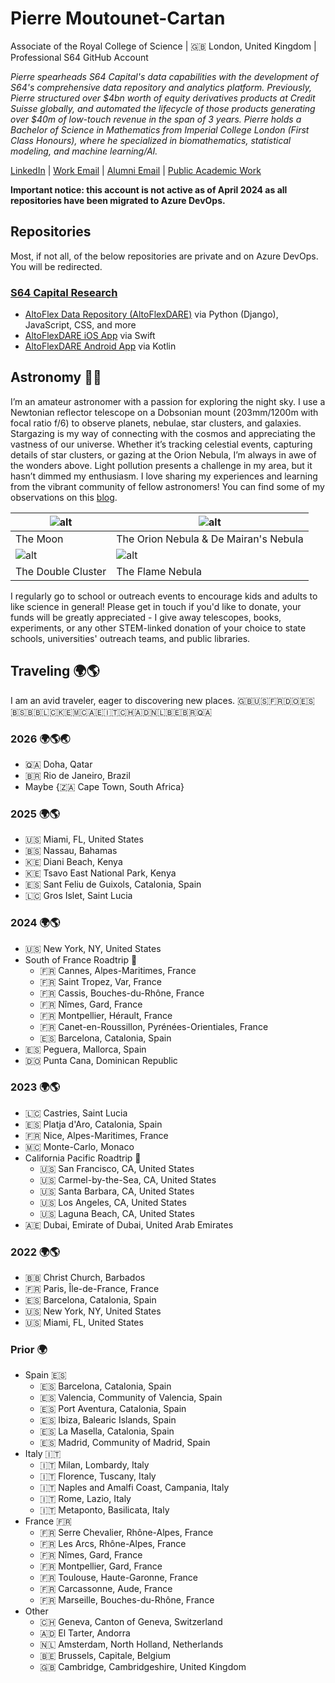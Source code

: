 # Pierre Moutounet-Cartan 
Associate of the Royal College of Science | 🇬🇧 London, United Kingdom | Professional S64 GitHub Account

_Pierre spearheads S64 Capital's data capabilities with the development of S64's comprehensive data repository and analytics platform. Previously, Pierre structured over $4bn worth of equity derivatives products at Credit Suisse globally, and automated the lifecycle of those products generating over $40m of low-touch revenue in the span of 3 years. Pierre holds a Bachelor of Science in Mathematics from Imperial College London (First Class Honours), where he specialized in biomathematics, statistical modeling, and machine learning/AI._

[LinkedIn](https://www.linkedin.com/in/yopierre/?locale=en_US) | [Work Email](mailto:pierre.moutounet-cartan@s64capital.com) | [Alumni Email](mailto:pierre.moutounet-cartan17@alumni.imperial.ac.uk) | [Public Academic Work](https://ui.adsabs.harvard.edu/search/filter_author_facet_hier_fq_author=AND&filter_author_facet_hier_fq_author=author_facet_hier%3A%220%2FMoutounet-Cartan%2C%20P%22&fq=%7B!type%3Daqp%20v%3D%24fq_author%7D&fq_author=(author_facet_hier%3A%220%2FMoutounet-Cartan%2C%20P%22)&q=author%3A%22Moutounet-Cartan%2C%20Pierre%20G.%20B.%22&sort=date%20desc%2C%20bibcode%20desc&p_=0)

**Important notice: this account is not active as of April 2024 as all repositories have been migrated to Azure DevOps.**

## Repositories

Most, if not all, of the below repositories are private and on Azure DevOps. You will be redirected. 

### [S64 Capital Research](https://dev.azure.com/s64capital/S64%20Data)

* [AltoFlex Data Repository (AltoFlexDARE)](https://dev.azure.com/s64capital/S64%20Data/_git/AltoFlex-Data-Repository) via Python (Django), JavaScript, CSS, and more
* [AltoFlexDARE iOS App](https://dev.azure.com/s64capital/S64%20Data/_git/AltoFlexDARE-iOS) via Swift
* [AltoFlexDARE Android App](https://dev.azure.com/s64capital/S64%20Data/_git/AltoFlexDARE-Android-Kotlin) via Kotlin

## Astronomy 🌌🔭

I’m an amateur astronomer with a passion for exploring the night sky. I use a Newtonian reflector telescope on a Dobsonian mount (203mm/1200m with focal ratio f/6) to observe planets, nebulae, star clusters, and galaxies. Stargazing is my way of connecting with the cosmos and appreciating the vastness of our universe. Whether it’s tracking celestial events, capturing details of star clusters, or gazing at the Orion Nebula, I’m always in awe of the wonders above. Light pollution presents a challenge in my area, but it hasn’t dimmed my enthusiasm. I love sharing my experiences and learning from the vibrant community of fellow astronomers! You can find some of my observations on this [blog](https://pierremoutounet.wixsite.com/pmc-observatory/blog).

| ![alt](https://static.wixstatic.com/media/b6cf92_94f9aeebcd5a445b8a69fa0a838f9f70~mv2.png/v1/fill/w_3030,h_1706,al_c,q_90/b6cf92_94f9aeebcd5a445b8a69fa0a838f9f70~mv2.webp) | ![alt](https://static.wixstatic.com/media/b6cf92_e88b0ec2790d4e7ca8432c7759f47956~mv2.png)
| ---- | ---- |
| The Moon | The Orion Nebula & De Mairan's Nebula |
| ![alt](https://static.wixstatic.com/media/b6cf92_b99aea4c7dac478b94acf1267b85ad7e~mv2.png/v1/fill/w_1480,h_832,al_c,q_90,usm_0.66_1.00_0.01,enc_auto/b6cf92_b99aea4c7dac478b94acf1267b85ad7e~mv2.png) | ![alt](https://static.wixstatic.com/media/b6cf92_535efb3ec21f4c46a6563c0b76b48655~mv2.png/v1/fill/w_3840,h_2160,al_c,q_90/b6cf92_535efb3ec21f4c46a6563c0b76b48655~mv2.webp) |
| The Double Cluster | The Flame Nebula |

I regularly go to school or outreach events to encourage kids and adults to like science in general! Please get in touch if you'd like to donate, your funds will be greatly appreciated - I give away telescopes, books, experiments, or any other STEM-linked donation of your choice to state schools, universities' outreach teams, and public libraries.

## Traveling 🌍🌎

I am an avid traveler, eager to discovering new places. :uk::us::fr:🇩🇴:es::bahamas::barbados::st_lucia::kenya::monaco:🇦🇪:it:🇨🇭:andorra::netherlands::belgium::brazil::qatar:

### 2026 🌍🌎🌏
* :qatar: Doha, Qatar
* :brazil: Rio de Janeiro, Brazil
* Maybe {🇿🇦 Cape Town, South Africa}

### 2025 🌍🌎
* :us: Miami, FL, United States
* 🇧🇸 Nassau, Bahamas 
* 🇰🇪 Diani Beach, Kenya
* :kenya: Tsavo East National Park, Kenya
* 🇪🇸 Sant Feliu de Guixols, Catalonia, Spain
* :st_lucia: Gros Islet, Saint Lucia

### 2024 🌍🌎

* :us: New York, NY, United States
* South of France Roadtrip :palm_tree:
  * :fr: Cannes, Alpes-Maritimes, France
  * :fr: Saint Tropez, Var, France
  * :fr: Cassis, Bouches-du-Rhône, France
  * :fr: Nîmes, Gard, France
  * :fr: Montpellier, Hérault, France
  * :fr: Canet-en-Roussillon, Pyrénées-Orientiales, France
  * :es: Barcelona, Catalonia, Spain
* :es: Peguera, Mallorca, Spain
* 🇩🇴 Punta Cana, Dominican Republic  

### 2023 🌍🌎

* :st_lucia: Castries, Saint Lucia
* :es: Platja d'Aro, Catalonia, Spain
* :fr: Nice, Alpes-Maritimes, France
* :monaco: Monte-Carlo, Monaco
* California Pacific Roadtrip 🌊
  * :us: San Francisco, CA, United States
  * :us: Carmel-by-the-Sea, CA, United States
  * :us: Santa Barbara, CA, United States
  * :us: Los Angeles, CA, United States
  * :us: Laguna Beach, CA, United States
* 🇦🇪 Dubai, Emirate of Dubai, United Arab Emirates

### 2022 🌍🌎

* 🇧🇧 Christ Church, Barbados
* :fr: Paris, Île-de-France, France
* :es: Barcelona, Catalonia, Spain
* :us: New York, NY, United States
* :us: Miami, FL, United States

### Prior 🌍

* Spain :es:
  * :es: Barcelona, Catalonia, Spain
  * :es: Valencia, Community of Valencia, Spain
  * :es: Port Aventura, Catalonia, Spain
  * :es: Ibiza, Balearic Islands, Spain
  * :es: La Masella, Catalonia, Spain
  * :es: Madrid, Community of Madrid, Spain
* Italy :it:
  * :it: Milan, Lombardy, Italy
  * :it: Florence, Tuscany, Italy
  * :it: Naples and Amalfi Coast, Campania, Italy
  * :it: Rome, Lazio, Italy
  * :it: Metaponto, Basilicata, Italy
* France :fr:
  * :fr: Serre Chevalier, Rhône-Alpes, France
  * :fr: Les Arcs, Rhône-Alpes, France
  * :fr: Nîmes, Gard, France
  * :fr: Montpellier, Gard, France
  * :fr: Toulouse, Haute-Garonne, France
  * :fr: Carcassonne, Aude, France
  * :fr: Marseille, Bouches-du-Rhône, France
* Other
  * 🇨🇭 Geneva, Canton of Geneva, Switzerland
  * :andorra: El Tarter, Andorra
  * 🇳🇱 Amsterdam, North Holland, Netherlands
  * 🇧🇪 Brussels, Capitale, Belgium
  * :uk: Cambridge, Cambridgeshire, United Kingdom
